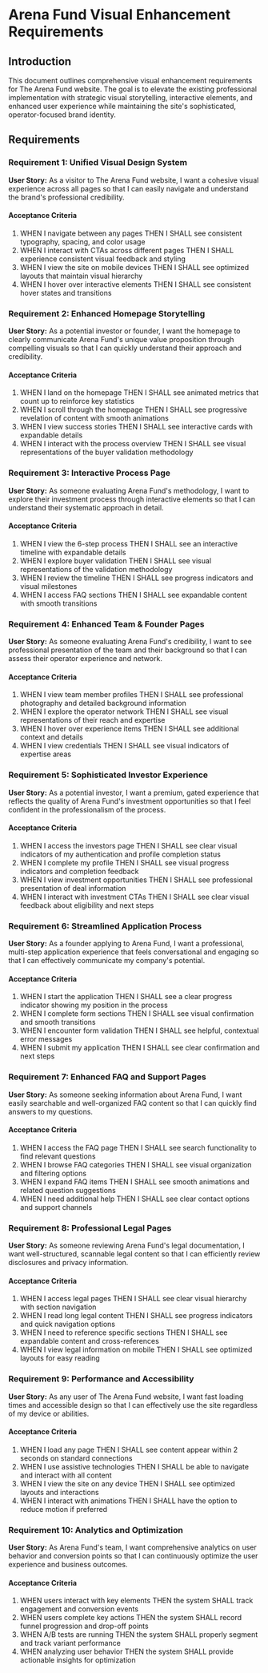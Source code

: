 # Arena Fund Visual Enhancement Requirements

## Introduction

This document outlines comprehensive visual enhancement requirements for The Arena Fund website. The goal is to elevate the existing professional implementation with strategic visual storytelling, interactive elements, and enhanced user experience while maintaining the site's sophisticated, operator-focused brand identity.

## Requirements

### Requirement 1: Unified Visual Design System

**User Story:** As a visitor to The Arena Fund website, I want a cohesive visual experience across all pages so that I can easily navigate and understand the brand's professional credibility.

#### Acceptance Criteria

1. WHEN I navigate between any pages THEN I SHALL see consistent typography, spacing, and color usage
2. WHEN I interact with CTAs across different pages THEN I SHALL experience consistent visual feedback and styling
3. WHEN I view the site on mobile devices THEN I SHALL see optimized layouts that maintain visual hierarchy
4. WHEN I hover over interactive elements THEN I SHALL see consistent hover states and transitions

### Requirement 2: Enhanced Homepage Storytelling

**User Story:** As a potential investor or founder, I want the homepage to clearly communicate Arena Fund's unique value proposition through compelling visuals so that I can quickly understand their approach and credibility.

#### Acceptance Criteria

1. WHEN I land on the homepage THEN I SHALL see animated metrics that count up to reinforce key statistics
2. WHEN I scroll through the homepage THEN I SHALL see progressive revelation of content with smooth animations
3. WHEN I view success stories THEN I SHALL see interactive cards with expandable details
4. WHEN I interact with the process overview THEN I SHALL see visual representations of the buyer validation methodology

### Requirement 3: Interactive Process Page

**User Story:** As someone evaluating Arena Fund's methodology, I want to explore their investment process through interactive elements so that I can understand their systematic approach in detail.

#### Acceptance Criteria

1. WHEN I view the 6-step process THEN I SHALL see an interactive timeline with expandable details
2. WHEN I explore buyer validation THEN I SHALL see visual representations of the validation methodology
3. WHEN I review the timeline THEN I SHALL see progress indicators and visual milestones
4. WHEN I access FAQ sections THEN I SHALL see expandable content with smooth transitions

### Requirement 4: Enhanced Team & Founder Pages

**User Story:** As someone evaluating Arena Fund's credibility, I want to see professional presentation of the team and their background so that I can assess their operator experience and network.

#### Acceptance Criteria

1. WHEN I view team member profiles THEN I SHALL see professional photography and detailed background information
2. WHEN I explore the operator network THEN I SHALL see visual representations of their reach and expertise
3. WHEN I hover over experience items THEN I SHALL see additional context and details
4. WHEN I view credentials THEN I SHALL see visual indicators of expertise areas

### Requirement 5: Sophisticated Investor Experience

**User Story:** As a potential investor, I want a premium, gated experience that reflects the quality of Arena Fund's investment opportunities so that I feel confident in the professionalism of the process.

#### Acceptance Criteria

1. WHEN I access the investors page THEN I SHALL see clear visual indicators of my authentication and profile completion status
2. WHEN I complete my profile THEN I SHALL see visual progress indicators and completion feedback
3. WHEN I view investment opportunities THEN I SHALL see professional presentation of deal information
4. WHEN I interact with investment CTAs THEN I SHALL see clear visual feedback about eligibility and next steps

### Requirement 6: Streamlined Application Process

**User Story:** As a founder applying to Arena Fund, I want a professional, multi-step application experience that feels conversational and engaging so that I can effectively communicate my company's potential.

#### Acceptance Criteria

1. WHEN I start the application THEN I SHALL see a clear progress indicator showing my position in the process
2. WHEN I complete form sections THEN I SHALL see visual confirmation and smooth transitions
3. WHEN I encounter form validation THEN I SHALL see helpful, contextual error messages
4. WHEN I submit my application THEN I SHALL see clear confirmation and next steps

### Requirement 7: Enhanced FAQ and Support Pages

**User Story:** As someone seeking information about Arena Fund, I want easily searchable and well-organized FAQ content so that I can quickly find answers to my questions.

#### Acceptance Criteria

1. WHEN I access the FAQ page THEN I SHALL see search functionality to find relevant questions
2. WHEN I browse FAQ categories THEN I SHALL see visual organization and filtering options
3. WHEN I expand FAQ items THEN I SHALL see smooth animations and related question suggestions
4. WHEN I need additional help THEN I SHALL see clear contact options and support channels

### Requirement 8: Professional Legal Pages

**User Story:** As someone reviewing Arena Fund's legal documentation, I want well-structured, scannable legal content so that I can efficiently review disclosures and privacy information.

#### Acceptance Criteria

1. WHEN I access legal pages THEN I SHALL see clear visual hierarchy with section navigation
2. WHEN I read long legal content THEN I SHALL see progress indicators and quick navigation options
3. WHEN I need to reference specific sections THEN I SHALL see expandable content and cross-references
4. WHEN I view legal information on mobile THEN I SHALL see optimized layouts for easy reading

### Requirement 9: Performance and Accessibility

**User Story:** As any user of The Arena Fund website, I want fast loading times and accessible design so that I can effectively use the site regardless of my device or abilities.

#### Acceptance Criteria

1. WHEN I load any page THEN I SHALL see content appear within 2 seconds on standard connections
2. WHEN I use assistive technologies THEN I SHALL be able to navigate and interact with all content
3. WHEN I view the site on any device THEN I SHALL see optimized layouts and interactions
4. WHEN I interact with animations THEN I SHALL have the option to reduce motion if preferred

### Requirement 10: Analytics and Optimization

**User Story:** As Arena Fund's team, I want comprehensive analytics on user behavior and conversion points so that I can continuously optimize the user experience and business outcomes.

#### Acceptance Criteria

1. WHEN users interact with key elements THEN the system SHALL track engagement and conversion events
2. WHEN users complete key actions THEN the system SHALL record funnel progression and drop-off points
3. WHEN A/B tests are running THEN the system SHALL properly segment and track variant performance
4. WHEN analyzing user behavior THEN the system SHALL provide actionable insights for optimization